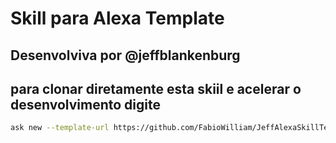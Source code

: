 # Skill para Alexa Template

## Desenvolviva por @jeffblankenburg

## para clonar diretamente esta skiil e acelerar o desenvolvimento digite


```sh
ask new --template-url https://github.com/FabioWilliam/JeffAlexaSkillTemplate.git --template-branch master
```
